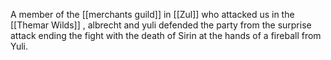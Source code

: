 A member of the [[merchants guild]] in [[Zul]] who attacked us in the [[Themar Wilds]] , albrecht and yuli defended the party from the surprise attack ending the fight with the death of Sirin at the hands of a fireball from Yuli.